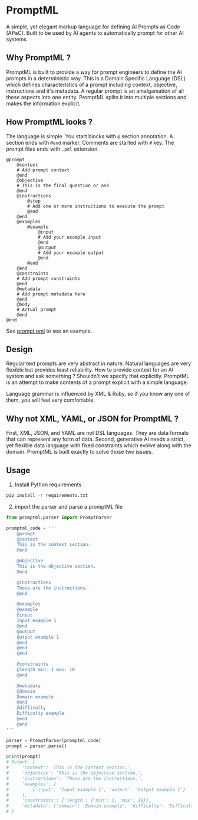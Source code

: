# PromptML
A simple, yet elegant markup language for defining AI Prompts as Code (APaC). Built to be used by AI agents to automatically prompt for other AI systems

## Why PromptML ?
PromptML is built to provide a way for prompt engineers to define the AI prompts in a deterministic way. This is a Domain Specific Language (DSL) which defines characteristics of a prompt including context, objective, instructions and it's metadata.
A regular prompt is an amalgamation of all these aspects into one entity. PromptML splits it into multiple sections and makes the information explicit.

## How PromptML looks ?
The language is simple. You start blocks with `@` section annotation. A section ends with `@end` marker. Comments are started with `#` key. The prompt files ends with `.pml` extension.

```pml
@prompt
    @context
    # Add prompt context
    @end
    @objective
    # This is the final question or ask
    @end
    @instructions
        @step
        # Add one or more instructions to execute the prompt
        @end
    @end
    @examples
        @example
            @input
            # Add your example input
            @end
            @output
            # Add your example output
            @end
        @end
    @end
    @constraints
    # Add prompt constraints
    @end
    @metadata
    # Add prompt metadata here
    @end
    @body
    # Actual prompt
    @end
@end
```

See [prompt.pml](./promptml/prompt.pml) to see an example.

## Design
Regular text prompts are very abstract in nature. Natural languages are very flexible but provides least reliability. How to provide context for an AI system and ask something ? Shouldn't we specify that explicitly.
PromptML is an attempt to make contents of a prompt explicit with a simple language.

Language grammar is influenced by XML & Ruby, so if you know any one of them, you will feel very comfortable.

## Why not XML, YAML, or JSON for PromptML ?
First, XML, JSON, and YAML are not DSL languages. They are data formats that can represent any form of data. Second, generative AI needs a strict, yet flexible data language with fixed constraints which evolve along with the domain.
PromptML is built exactly to solve those two issues.

## Usage

1. Install Python requirements
```bash
pip install -r requirements.txt
```
2. import the parser and parse a promptML file
```py
from promptml.parser import PromptParser

promptml_code = '''
    @prompt
    @context
    This is the context section.
    @end

    @objective
    This is the objective section.
    @end

    @instructions
    These are the instructions.
    @end

    @examples
    @example
    @input
    Input example 1
    @end
    @output
    Output example 1
    @end
    @end
    @end

    @constraints
    @length min: 1 max: 10
    @end

    @metadata
    @domain
    Domain example
    @end
    @difficulty
    Difficulty example
    @end
    @end
'''

parser = PromptParser(promptml_code)
prompt = parser.parse()

print(prompt)
# Output: {
#     'context': 'This is the context section.',
#     'objective': 'This is the objective section.',
#     'instructions': 'These are the instructions.',
#     'examples': [
#         {'input': 'Input example 1', 'output': 'Output example 1'}
#     ],
#     'constraints': {'length': {'min': 1, 'max': 10}},
#     'metadata': {'domain': 'Domain example', 'difficulty': 'Difficulty example'}
# }

```